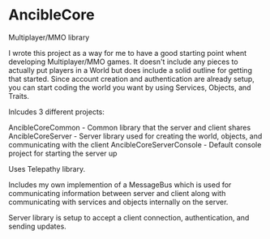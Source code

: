 # AncibleCore
Multiplayer/MMO library

I wrote this project as a way for me to have a good starting point whent developing Multiplayer/MMO games. It doesn't include any pieces to actually put players in a World but does include a solid outline for getting that started. Since account creation and authentication are already setup, you can start coding the world you want by using Services, Objects, and Traits.

Inlcudes 3 different projects:

AncibleCoreCommon - Common library that the server and client shares
AncibleCoreServer - Server library used for creating the world, objects, and communicating with the client
AncibleCoreServerConsole - Default console project for starting the server up

Uses Telepathy library.

Includes my own implemention of a MessageBus which is used for communicating information between server and client along with communicating with services and objects internally on the server.

Server library is setup to accept a client connection, authentication, and sending updates.
